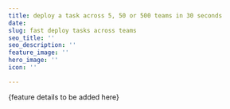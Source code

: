 ```yaml
---
title: deploy a task across 5, 50 or 500 teams in 30 seconds
date: 
slug: fast deploy tasks across teams
seo_title: ''
seo_description: ''
feature_image: ''
hero_image: ''
icon: ''

---
```

{feature details to be added here}